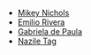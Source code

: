 <!-- Please follow LAST NAME ALPHABETICAL ORDER -->

- [Mikey Nichols](https://github.com/mnichols08)
- [Emilio Rivera](https://github.com/emilio12345)
- [Gabriela de Paula](https://github.com/PaulaR-05)
- [Nazile Tag](https://github.com/Nazile-Tag)
